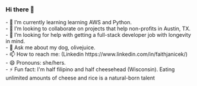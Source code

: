 ### Hi there 👋

<!--
**faithe1937/faithe1937** is a ✨ _special_ ✨ repository because its `README.md` (this file) appears on your GitHub profile.

Here are some ideas to get you started:
--!>

- 🌱 I’m currently learning learning AWS and Python. <br/>
- 👯 I’m looking to collaborate on projects that help non-profits in Austin, TX.  <br/>
- 🤔 I’m looking for help with getting a full-stack developer job with longevity in mind.  <br/>
- 💬 Ask me about my dog, olivejuice.  <br/>
- 📫 How to reach me: (Linkedin https://www.linkedin.com/in/faithjanicek/)  <br/>
- 😄 Pronouns: she/hers. <br/>
- ⚡ Fun fact: I'm half filipino and half cheesehead (Wisconsin). Eating unlimited amounts of cheese and rice is a natural-born talent  <br/>
